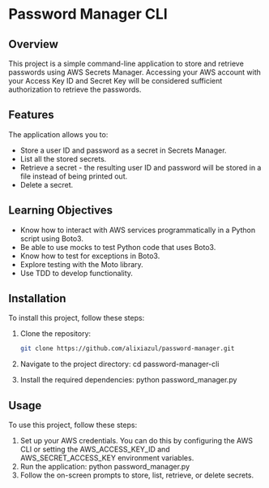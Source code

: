 # Password Manager CLI

## Overview

This project is a simple command-line application to store and retrieve passwords using AWS Secrets Manager. Accessing your AWS account with your Access Key ID and Secret Key will be considered sufficient authorization to retrieve the passwords.

## Features

The application allows you to:

- Store a user ID and password as a secret in Secrets Manager.
- List all the stored secrets.
- Retrieve a secret - the resulting user ID and password will be stored in a file instead of being printed out.
- Delete a secret.

## Learning Objectives

- Know how to interact with AWS services programmatically in a Python script using Boto3.
- Be able to use mocks to test Python code that uses Boto3.
- Know how to test for exceptions in Boto3.
- Explore testing with the Moto library.
- Use TDD to develop functionality.

## Installation

To install this project, follow these steps:

1. Clone the repository:
   ```sh
   git clone https://github.com/alixiazul/password-manager.git

2. Navigate to the project directory:
   cd password-manager-cli

3. Install the required dependencies:
   python password_manager.py

## Usage

To use this project, follow these steps:

1. Set up your AWS credentials. You can do this by configuring the AWS CLI or setting the AWS_ACCESS_KEY_ID and AWS_SECRET_ACCESS_KEY environment variables.
2. Run the application:
    python password_manager.py
3. Follow the on-screen prompts to store, list, retrieve, or delete secrets.
